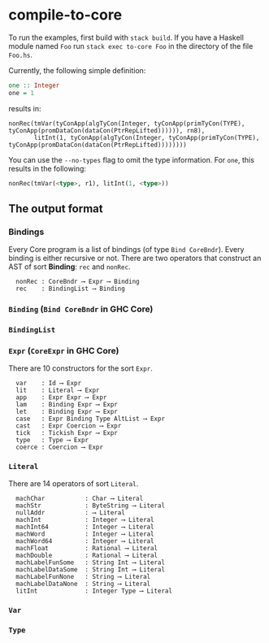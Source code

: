 # compile-to-core

To run the examples, first build with `stack build`. If you have a Haskell module named `Foo` run `stack exec to-core Foo` in the directory
of the file `Foo.hs`.

Currently, the following simple definition:
```haskell
one :: Integer
one = 1
```
results in:
```
nonRec(tmVar(tyConApp(algTyCon(Integer, tyConApp(primTyCon(TYPE), tyConApp(promDataCon(dataCon(PtrRepLifted)))))), rn8),
       litInt(1, tyConApp(algTyCon(Integer, tyConApp(primTyCon(TYPE), tyConApp(promDataCon(dataCon(PtrRepLifted))))))))
``````

You can use the `--no-types` flag to omit the type information. For `one`, this results in the following:
```haskell
nonRec(tmVar(<type>, r1), litInt(1, <type>))
```

## The output format

### Bindings

Every Core program is a list of bindings (of type `Bind CoreBndr`). Every
binding is either recursive or not. There are two operators that construct
an AST of sort **Binding**: `rec` and `nonRec`.
```
  nonRec : CoreBndr ⟶ Expr ⟶ Binding
  rec    : BindingList ⟶ Binding
```

### `Binding` (`Bind CoreBndr` in GHC Core)

### `BindingList`

### `Expr` (`CoreExpr` in GHC Core)

There are 10 constructors for the sort `Expr`.

```
  var    : Id ⟶ Expr
  lit    : Literal ⟶ Expr
  app    : Expr Expr ⟶ Expr
  lam    : Binding Expr ⟶ Expr
  let    : Binding Expr ⟶ Expr
  case   : Expr Binding Type AltList ⟶ Expr
  cast   : Expr Coercion ⟶ Expr
  tick   : Tickish Expr ⟶ Expr
  type   : Type ⟶ Expr
  coerce : Coercion ⟶ Expr
```

### `Literal`

There are 14 operators of sort `Literal`.

```
  machChar           : Char ⟶ Literal
  machStr            : ByteString ⟶ Literal
  nullAddr           : ⟶ Literal
  machInt            : Integer ⟶ Literal
  machInt64          : Integer ⟶ Literal
  machWord           : Integer ⟶ Literal
  machWord64         : Integer ⟶ Literal
  machFloat          : Rational ⟶ Literal
  machDouble         : Rational ⟶ Literal
  machLabelFunSome   : String Int ⟶ Literal
  machLabelDataSome  : String Int ⟶ Literal
  machLabelFunNone   : String ⟶ Literal
  machLabelDataNone  : String ⟶ Literal
  litInt             : Integer Type ⟶ Literal
```

### `Var`

### `Type`
